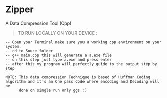 # Zipper
A Data Compression Tool (Cpp)


> TO RUN LOCALLY ON YOUR DEVICE  :

```
-- Open your Terminal make sure you a working cpp environment on your system.
-- cd to Souce folder
-- g++ main.cpp this will generate a a.exe file
-- on this step just type a.exe and press enter
-- after this my program will perfectly guide to the output step by step

NOTE: This data compression Technique is based of Huffman Coding algorithm and it's an One pass Code where encoding and Decoding will be 
      done on single run only ggs :)
```
